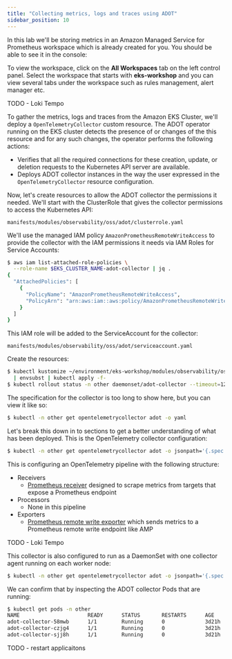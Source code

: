 ```yaml
---
title: "Collecting metrics, logs and traces using ADOT"
sidebar_position: 10
---
```


In this lab we'll be storing metrics in an Amazon Managed Service for Prometheus workspace which is already created for you. You should be able to see it in the console:

<ConsoleButton url="https://console.aws.amazon.com/prometheus/home#/workspaces" service="aps" label="Open APS console"/>

To view the workspace, click on the **All Workspaces** tab on the left control panel. Select the workspace that starts with **eks-workshop** and you can view several tabs under the workspace such as rules management, alert manager etc.

TODO - Loki Tempo

To gather the metrics, logs and traces from the Amazon EKS Cluster, we'll deploy a `OpenTelemetryCollector` custom resource. The ADOT operator running on the EKS cluster detects the presence of or changes of the this resource and for any such changes, the operator performs the following actions:

- Verifies that all the required connections for these creation, update, or deletion requests to the Kubernetes API server are available.
- Deploys ADOT collector instances in the way the user expressed in the `OpenTelemetryCollector` resource configuration.

Now, let's create resources to allow the ADOT collector the permissions it needed. We'll start with the ClusterRole that gives the collector permissions to access the Kubernetes API:

```file
manifests/modules/observability/oss/adot/clusterrole.yaml
```

We'll use the managed IAM policy `AmazonPrometheusRemoteWriteAccess` to provide the collector with the IAM permissions it needs via IAM Roles for Service Accounts:

```bash
$ aws iam list-attached-role-policies \
  --role-name $EKS_CLUSTER_NAME-adot-collector | jq .
{
  "AttachedPolicies": [
    {
      "PolicyName": "AmazonPrometheusRemoteWriteAccess",
      "PolicyArn": "arn:aws:iam::aws:policy/AmazonPrometheusRemoteWriteAccess"
    }
  ]
}
```

This IAM role will be added to the ServiceAccount for the collector:

```file
manifests/modules/observability/oss/adot/serviceaccount.yaml
```

Create the resources:

```bash hook=deploy-adot
$ kubectl kustomize ~/environment/eks-workshop/modules/observability/oss/adot \
  | envsubst | kubectl apply -f-
$ kubectl rollout status -n other daemonset/adot-collector --timeout=120s
```

The specification for the collector is too long to show here, but you can view it like so:

```bash
$ kubectl -n other get opentelemetrycollector adot -o yaml
```

Let's break this down in to sections to get a better understanding of what has been deployed. This is the OpenTelemetry collector configuration:

```bash
$ kubectl -n other get opentelemetrycollector adot -o jsonpath='{.spec.config}' | yq
```

This is configuring an OpenTelemetry pipeline with the following structure:

- Receivers
  - [Prometheus receiver](https://github.com/open-telemetry/opentelemetry-collector-contrib/blob/main/receiver/prometheusreceiver/README.md) designed to scrape metrics from targets that expose a Prometheus endpoint
- Processors
  - None in this pipeline
- Exporters
  - [Prometheus remote write exporter](https://github.com/open-telemetry/opentelemetry-collector-contrib/tree/main/exporter/prometheusremotewriteexporter) which sends metrics to a Prometheus remote write endpoint like AMP

TODO - Loki Tempo

This collector is also configured to run as a DaemonSet with one collector agent running on each worker node:

```bash
$ kubectl -n other get opentelemetrycollector adot -o jsonpath='{.spec.mode}{"\n"}'
```

We can confirm that by inspecting the ADOT collector Pods that are running:

```bash
$ kubectl get pods -n other
NAME                      READY      STATUS       RESTARTS      AGE
adot-collector-58mwb      1/1        Running      0             3d21h
adot-collector-czjg4      1/1        Running      0             3d21h
adot-collector-sjj8h      1/1        Running      0             3d21h
```

TODO - restart applicaitons
